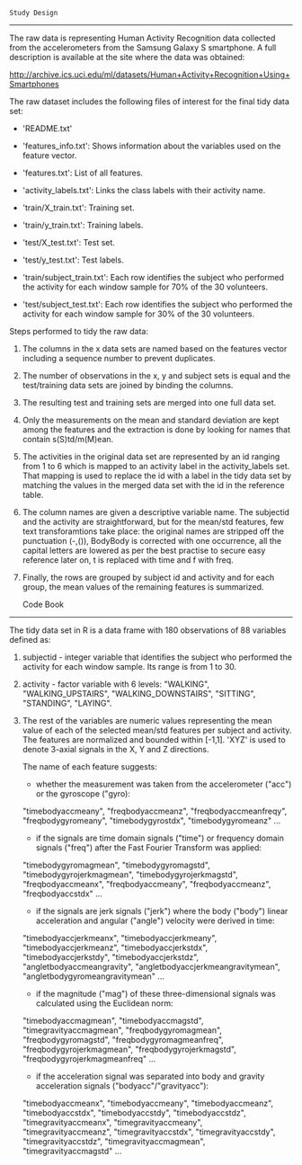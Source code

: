 
    Study Design 
--------------------

The raw data is representing Human Activity Recognition data collected from the accelerometers from the Samsung Galaxy S smartphone. A full description is available at the site where the data was obtained:

http://archive.ics.uci.edu/ml/datasets/Human+Activity+Recognition+Using+Smartphones 

The raw dataset includes the following files of interest for the final tidy data set:

- 'README.txt'

- 'features_info.txt': Shows information about the variables used on the feature vector.

- 'features.txt': List of all features.

- 'activity_labels.txt': Links the class labels with their activity name.

- 'train/X_train.txt': Training set.

- 'train/y_train.txt': Training labels.

- 'test/X_test.txt': Test set.

- 'test/y_test.txt': Test labels.

- 'train/subject_train.txt': Each row identifies the subject who performed the activity for each window sample for 70% of the 30 volunteers. 

- 'test/subject_test.txt': Each row identifies the subject who performed the activity for each window sample for 30% of the 30 volunteers.

Steps performed to tidy the raw data:

1. The columns in the x data sets are named based on the features vector including a sequence number to prevent duplicates.
2. The number of observations in the x, y and subject sets is equal and the test/training data sets are joined by binding the columns.
3. The resulting test and training sets are merged into one full data set.
4. Only the measurements on the mean and standard deviation are kept among the features and the extraction is done by looking for names that contain s(S)td/m(M)ean.
5. The activities in the original data set are represented by an id ranging from 1 to 6 which is mapped to an activity label in the activity_labels set. That mapping is used to replace the id with a label in the tidy data set by matching the values in the merged data set with the id in the reference table.
6. The column names are given a descriptive variable name. The subjectid and the activity are straightforward, but for the mean/std features, few text transforamtions take place: the original names are stripped off the punctuation (-,()), BodyBody is corrected with one occurrence, all the capital letters are lowered as per the best practise to secure easy reference later on, t is replaced with time and f with freq.
7. Finally, the rows are grouped by subject id and activity and for each group, the mean values of the remaining features is summarized.


    Code Book
-----------------

The tidy data set in R is a data frame with 180 observations of 88 variables defined as:

1. subjectid - integer variable that identifies the subject who performed the activity for each window sample. Its range is from 1 to 30.

2. activity - factor variable with 6 levels: "WALKING", "WALKING_UPSTAIRS", "WALKING_DOWNSTAIRS", "SITTING", "STANDING", "LAYING".

3. The rest of the variables are numeric values representing the mean value of each of the selected mean/std features per subject and activity. The features are normalized and bounded within [-1,1]. 'XYZ' is used to denote 3-axial signals in the X, Y and Z directions.

   The name of each feature suggests:
   
   - whether the measurement was taken from the accelerometer ("acc") or the gyroscope ("gyro):
   
    "timebodyaccmeany", "freqbodyaccmeanz", "freqbodyaccmeanfreqy", "freqbodygyromeany", "timebodygyrostdx", "timebodygyromeanz" ... 
   
   - if the signals are time domain signals ("time") or frequency domain signals ("freq") after the Fast Fourier Transform was applied:
   
    "timebodygyromagmean", "timebodygyromagstd", "timebodygyrojerkmagmean", "timebodygyrojerkmagstd", "freqbodyaccmeanx", "freqbodyaccmeany", "freqbodyaccmeanz", "freqbodyaccstdx" ...
   
   - if the signals are jerk signals ("jerk") where the body ("body") linear acceleration and angular ("angle") velocity were derived in time:
    
    "timebodyaccjerkmeanx", "timebodyaccjerkmeany", "timebodyaccjerkmeanz", "timebodyaccjerkstdx", "timebodyaccjerkstdy", "timebodyaccjerkstdz", "angletbodyaccmeangravity", "angletbodyaccjerkmeangravitymean", "angletbodygyromeangravitymean" ...
   
   - if the magnitude ("mag") of these three-dimensional signals was calculated using the Euclidean norm:
   
    "timebodyaccmagmean", "timebodyaccmagstd", "timegravityaccmagmean", "freqbodygyromagmean", "freqbodygyromagstd", "freqbodygyromagmeanfreq", "freqbodygyrojerkmagmean", "freqbodygyrojerkmagstd", "freqbodygyrojerkmagmeanfreq" ...
    
   - if the acceleration signal was separated into body and gravity acceleration signals ("bodyacc"/"gravityacc"): 
   
    "timebodyaccmeanx", "timebodyaccmeany", "timebodyaccmeanz", "timebodyaccstdx", "timebodyaccstdy", "timebodyaccstdz", "timegravityaccmeanx", "timegravityaccmeany", "timegravityaccmeanz", "timegravityaccstdx", "timegravityaccstdy", "timegravityaccstdz", "timegravityaccmagmean", "timegravityaccmagstd" ...   
 
